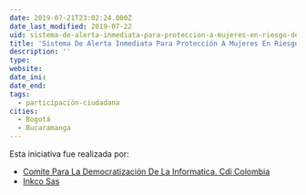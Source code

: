 ```yaml
---
date: 2019-07-21T23:02:24.000Z
date_last_modified: 2019-07-22
uid: sistema-de-alerta-inmediata-para-proteccion-a-mujeres-en-riesgo-de-agresion-violenta
title: 'Sistema De Alerta Inmediata Para Protección A Mujeres En Riesgo De Agresión Violenta'
description: ''
type: 
website: 
date_ini: 
date_end: 
tags:
  - participación-ciudadana
cities: 
  - Bogotá
  - Bucaramanga
---
```


Esta iniciativa fue realizada por:

- [Comite Para La Democratización De La Informatica. Cdi Colombia](/organizaciones/comite-para-la-democratizacion-de-la-informatica-cdi-colombia)
- [Inkco Sas](/organizaciones/inkco-sas)

